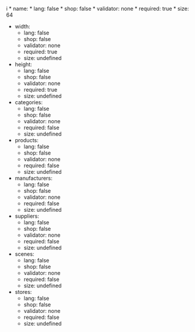 i * name:
    * lang: false
    * shop: false
    * validator: none
    * required: true
    * size: 64
 * width:
    * lang: false
    * shop: false
    * validator: none
    * required: true
    * size: undefined
 * height:
    * lang: false
    * shop: false
    * validator: none
    * required: true
    * size: undefined
 * categories:
    * lang: false
    * shop: false
    * validator: none
    * required: false
    * size: undefined
 * products:
    * lang: false
    * shop: false
    * validator: none
    * required: false
    * size: undefined
 * manufacturers:
    * lang: false
    * shop: false
    * validator: none
    * required: false
    * size: undefined
 * suppliers:
    * lang: false
    * shop: false
    * validator: none
    * required: false
    * size: undefined
 * scenes:
    * lang: false
    * shop: false
    * validator: none
    * required: false
    * size: undefined
 * stores:
    * lang: false
    * shop: false
    * validator: none
    * required: false
    * size: undefined
